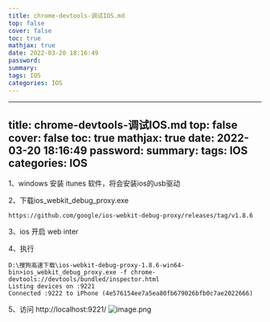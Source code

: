 ```yaml
---
title: chrome-devtools-调试IOS.md
top: false
cover: false
toc: true
mathjax: true
date: 2022-03-20 18:16:49
password:
summary:
tags: IOS
categories: IOS
---
```

---
title: chrome-devtools-调试IOS.md
top: false
cover: false
toc: true
mathjax: true
date: 2022-03-20 18:16:49
password:
summary:
tags: IOS
categories: IOS
---
1、windows 安装 itunes 软件，将会安装ios的usb驱动

2、下载ios_webkit_debug_proxy.exe
~~~
https://github.com/google/ios-webkit-debug-proxy/releases/tag/v1.8.6
~~~

3、ios 开启 web inter


4、执行
~~~
D:\搜狗高速下载\ios-webkit-debug-proxy-1.8.6-win64-bin>ios_webkit_debug_proxy.exe -f chrome-devtools://devtools/bundled/inspector.html
Listing devices on :9221
Connected :9222 to iPhone (4e576154ee7a5ea80fb679026bfb0c7ae2022666)
~~~

5、访问  http://localhost:9221/ 
![image.png](https://upload-images.jianshu.io/upload_images/13965490-3cee8d12f41cba39.png?imageMogr2/auto-orient/strip%7CimageView2/2/w/1240)
